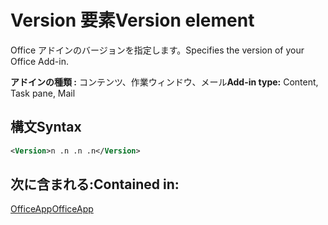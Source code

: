 # <a name="version-element"></a><span data-ttu-id="6ffac-101">Version 要素</span><span class="sxs-lookup"><span data-stu-id="6ffac-101">Version element</span></span>

<span data-ttu-id="6ffac-102">Office アドインのバージョンを指定します。</span><span class="sxs-lookup"><span data-stu-id="6ffac-102">Specifies the version of your Office Add-in.</span></span>

<span data-ttu-id="6ffac-103">**アドインの種類 :** コンテンツ、作業ウィンドウ、メール</span><span class="sxs-lookup"><span data-stu-id="6ffac-103">**Add-in type:** Content, Task pane, Mail</span></span>

## <a name="syntax"></a><span data-ttu-id="6ffac-104">構文</span><span class="sxs-lookup"><span data-stu-id="6ffac-104">Syntax</span></span>

```XML
<Version>n .n .n .n</Version>
```

## <a name="contained-in"></a><span data-ttu-id="6ffac-105">次に含まれる:</span><span class="sxs-lookup"><span data-stu-id="6ffac-105">Contained in:</span></span>

[<span data-ttu-id="6ffac-106">OfficeApp</span><span class="sxs-lookup"><span data-stu-id="6ffac-106">OfficeApp</span></span>](officeapp.md)

